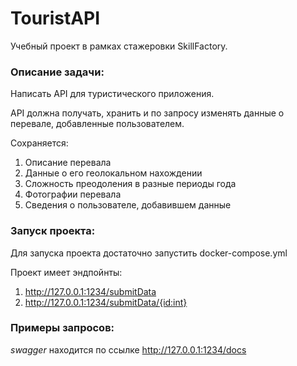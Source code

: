# TouristAPI
Учебный проект в рамках стажеровки SkillFactory.
### Описание задачи:
Написать API для туристического приложения.

API должна получать, хранить и по запросу изменять данные 
о перевале, добавленные пользователем.

Сохраняется:
1) Описание перевала
2) Данные о его геолокальном нахождении
3) Сложность преодоления в разные периоды года
4) Фотографии перевала
5) Сведения о пользователе, добавившем данные


### Запуск проекта:
Для запуска проекта достаточно запустить docker-compose.yml

Проект имеет эндпойнты:
1) http://127.0.0.1:1234/submitData
2) http://127.0.0.1:1234/submitData/{id:int}

### Примеры запросов:
*swagger* находится по ссылке http://127.0.0.1:1234/docs